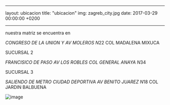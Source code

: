 ---
layout: ubicacion
title:  "ubicacion"
img: zagreb_city.jpg
date:   2017-03-29 00:00:00 +0200
___
nuestra matriz se encuentra en
 
 *CONGRESO DE LA UNION Y AV MOLEROS N*22 COL MADALENA MIXUCA

SUCURSAL 2
 
 *FRANCISICO DE PASO AV LOS ROBLES COL GENERAL ANAYA N*34

SUCURSAL 3
 
 *SALIENDO DE METRO CIUDAD DEPORTIVA AV BENITO JUAREZ N*18 COL JARDIN BALBUENA
 
 ![image](https://user-images.githubusercontent.com/100168748/164958013-4a63e0f9-03f7-44ff-92da-5561d2217cc7.png)

